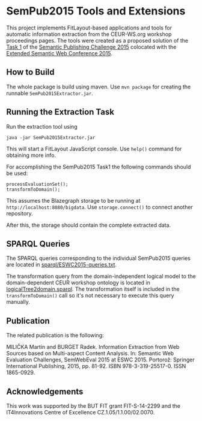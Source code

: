 SemPub2015 Tools and Extensions
===============================

This project implements FitLayout-based applications and tools for automatic information extraction from the CEUR-WS.org workshop proceedings pages. The tools were created as a proposed solution of the 
[Task 1](https://github.com/ceurws/lod/wiki/Task1) of the [Semantic Publishing Challenge 2015](https://github.com/ceurws/lod/wiki/SemPub2015) colocated with the [Extended Semantic Web Conference 2015](http://2015.eswc-conferences.org/).

How to Build
------------

The whole package is build using maven. Use `mvn package` for creating the runnable `SemPub2015Extractor.jar`.


Running the Extraction Task
---------------------------

Run the extraction tool using
```
java -jar SemPub2015Extractor.jar
```

This will start a FitLayout JavaScript console. Use `help()` command for obtaining more info.

For accomplishing the SemPub2015 Task1 the following commands should be used:
```
processEvaluationSet();
transformToDomain();
```
This assumes the Blazegraph storage to be running at `http://localhost:8080/bigdata`. Use `storage.connect()` to connect another repository.

After this, the storage should contain the complete extracted data.



SPARQL Queries
--------------
The SPARQL queries corresponding to the individual SemPub2015 queries are located in [sparql/ESWC2015-queries.txt](https://github.com/FitLayout/ToolsEswc/blob/master/sparql/ESWC2015-queries.txt).

The transformation query from the domain-independent logical model to the domain-dependent CEUR workshop ontology is located in [logicalTree2domain.sparql](https://github.com/FitLayout/ToolsEswc/blob/master/src/main/resources/sparql/logicalTree2domain.sparql). The transformation itself is included in the `transformToDomain()` call so it's not necessary to execute this query manually.

Publication
-----------
The related publication is the following:

MILIČKA Martin and BURGET Radek. Information Extraction from Web Sources based on Multi-aspect Content Analysis. In: Semantic Web Evaluation Challenges, SemWebEval 2015 at ESWC 2015. Portorož: Springer International Publishing, 2015, pp. 81-92. ISBN 978-3-319-25517-0. ISSN 1865-0929.

Acknowledgements
----------------
This work was supported by the BUT FIT grant FIT-S-14-2299 and the IT4Innovations Centre of Excellence CZ.1.05/1.1.00/02.0070.
